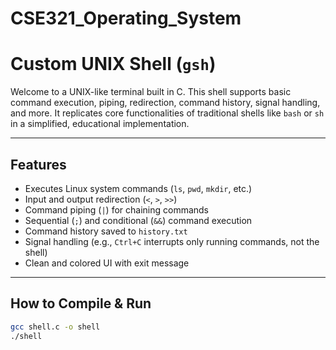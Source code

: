 # CSE321_Operating_System

# Custom UNIX Shell (`gsh`)

Welcome to a UNIX-like terminal built in C. This shell supports basic command execution, piping, redirection, command history, signal handling, and more. It replicates core functionalities of traditional shells like `bash` or `sh` in a simplified, educational implementation.

---

## Features
- Executes Linux system commands (`ls`, `pwd`, `mkdir`, etc.)
- Input and output redirection (`<`, `>`, `>>`)
- Command piping (`|`) for chaining commands
- Sequential (`;`) and conditional (`&&`) command execution
- Command history saved to `history.txt`
- Signal handling (e.g., `Ctrl+C` interrupts only running commands, not the shell)
- Clean and colored UI with exit message

---

## How to Compile & Run

```bash
gcc shell.c -o shell
./shell
